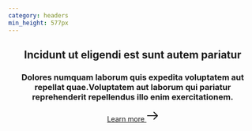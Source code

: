 ```yaml
---
category: headers
min_height: 577px
---
```


<header class="bg-center bg-cover" style="background-image: url('/assets/images/bg-pattern-right.svg');">
  <div class="container mx-auto px-8">
    <div class="py-16 md:max-w-lg md:py-32">
      <h2 class="text-3xl font-serif font-bold tracking-wide text-gray-800 leading-none mb-8 md:text-5xl">
        Incidunt ut eligendi est sunt autem pariatur
      </h2>
      <h3 class="text-lg tracking-wide text-gray-600 mt-4 pb-5 mb-4 border-b border-gray-300">
        Dolores numquam laborum quis expedita voluptatem aut repellat quae.Voluptatem aut laborum qui pariatur
        reprehenderit repellendus illo enim exercitationem.
      </h3>
      <a href="#" class="flex items-center cursor-pointer text-{primary}-500 hover:text-{primary}-700 tracking-wide text-lg font-medium">
        Learn more
        <svg xmlns="http://www.w3.org/2000/svg" width="24" height="24" viewBox="0 0 24 24" class="ml-2 w-4">
          <g stroke-linecap="round" stroke-linejoin="round" stroke-width="2" fill="currentColor" stroke="currentColor">
              <line fill="none" stroke-miterlimit="10" x1="2" y1="12" x2="22" y2="12"></line>
              <polyline fill="none" stroke="currentColor" stroke-miterlimit="10" points="15,5 22,12 15,19 "></polyline>
          </g>
        </svg>
      </a>
    </div>
  </div>
</header>
